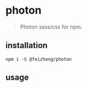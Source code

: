 # photon
> Photon sass/css for npm.

## installation
```shell
npm i -S @feizheng/photon 
```

## usage
